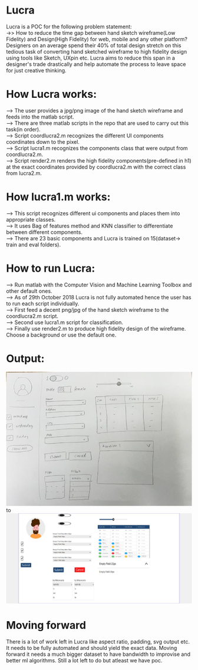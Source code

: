 # Lucra

Lucra is a POC for the following problem statement:<br />
->> How to reduce the time gap between hand sketch wireframe(Low Fidelity) and Design(High Fidelity) for web, mobile and any other platform? Designers on an average spend their 40% of total design stretch on this tedious task of converting hand sketched wireframe to high fidelity design
using tools like Sketch, UXpin etc. Lucra aims to reduce this span in a designer's trade drastically and help automate the process to leave space for just creative thinking.

# How Lucra works:<br />
--> The user provides a jpg/png image of the hand sketch wireframe and feeds into the matlab script.<br />
--> There are three matlab scripts in the repo that are used to carry out this task(in order).<br />
--> Script coordlucra2.m recognizes the different UI components coordinates down to the pixel.<br />
--> Script lucra1.m recognizes the components class that were output from coordlucra2.m. <br />
--> Script render2.m renders the high fidelity components(pre-defined in h1) at the exact coordinates provided by coordlucra2.m with the correct class from lucra2.m.<br />

# How lucra1.m works:<br />
--> This script recognizes different ui components and places them into appropriate classes.<br />
--> It uses Bag of features method and KNN classifier to differentiate between different components.<br />
--> There are 23 basic components and Lucra is trained on 15(dataset-> train and eval folders).<br />

# How to run Lucra:<br />
--> Run matlab with the Computer Vision and Machine Learning Toolbox and other default ones.<br /> 
--> As of 29th October 2018 Lucra is not fully automated hence the user has to run each script individually.<br />
--> First feed a decent png/jpg of the hand sketch wireframe to the coordlucra2.m script.<br />
--> Second use lucra1.m script for classification.<br />
--> Finally use render2.m to produce high fidelity design of the wireframe. Choose a background or use the default one.<br />

# Output:<br />
![Wireframe](https://github.com/artisvirat/Lucra/blob/master/jk.jpeg) to ![Design](https://github.com/artisvirat/Lucra/blob/master/final.jpg)
# Moving forward<br />
There is a lot of work left in Lucra like aspect ratio, padding, svg output etc. It needs to be fully automated and should yield the exact data. Moving forward it needs a much bigger dataset to have bandwidth to improvise and better ml algorithms. 
Still a lot left to do but atleast we have poc. 
